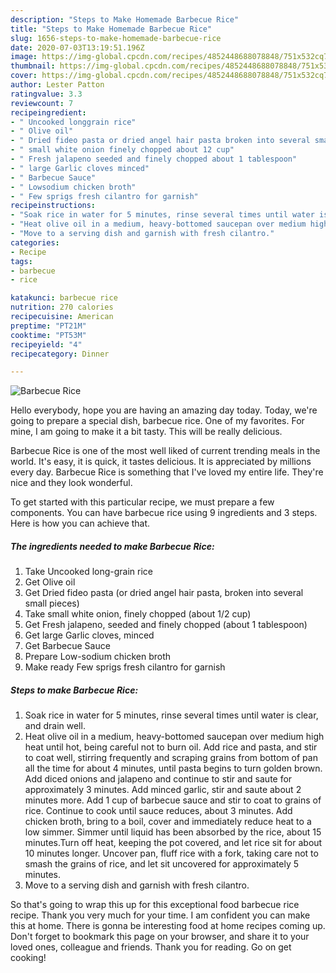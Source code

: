 ```yaml
---
description: "Steps to Make Homemade Barbecue Rice"
title: "Steps to Make Homemade Barbecue Rice"
slug: 1656-steps-to-make-homemade-barbecue-rice
date: 2020-07-03T13:19:51.196Z
image: https://img-global.cpcdn.com/recipes/4852448688078848/751x532cq70/barbecue-rice-recipe-main-photo.jpg
thumbnail: https://img-global.cpcdn.com/recipes/4852448688078848/751x532cq70/barbecue-rice-recipe-main-photo.jpg
cover: https://img-global.cpcdn.com/recipes/4852448688078848/751x532cq70/barbecue-rice-recipe-main-photo.jpg
author: Lester Patton
ratingvalue: 3.3
reviewcount: 7
recipeingredient:
- " Uncooked longgrain rice"
- " Olive oil"
- " Dried fideo pasta or dried angel hair pasta broken into several small pieces"
- " small white onion finely chopped about 12 cup"
- " Fresh jalapeno seeded and finely chopped about 1 tablespoon"
- " large Garlic cloves minced"
- " Barbecue Sauce"
- " Lowsodium chicken broth"
- " Few sprigs fresh cilantro for garnish"
recipeinstructions:
- "Soak rice in water for 5 minutes, rinse several times until water is clear, and drain well."
- "Heat olive oil in a medium, heavy-bottomed saucepan over medium high heat until hot, being careful not to burn oil. Add rice and pasta, and stir to coat well, stirring frequently and scraping grains from bottom of pan all the time for about 4 minutes, until pasta begins to turn golden brown. Add diced onions and jalapeno and continue to stir and saute for approximately 3 minutes. Add minced garlic, stir and saute about 2 minutes more. Add 1 cup of barbecue sauce and stir to coat to grains of rice. Continue to cook until sauce reduces, about 3 minutes. Add chicken broth, bring to a boil, cover and immediately reduce heat to a low simmer. Simmer until liquid has been absorbed by the rice, about 15 minutes.Turn off heat, keeping the pot covered, and let rice sit for about 10 minutes longer. Uncover pan, fluff rice with a fork, taking care not to smash the grains of rice, and let sit uncovered for approximately 5 minutes."
- "Move to a serving dish and garnish with fresh cilantro."
categories:
- Recipe
tags:
- barbecue
- rice

katakunci: barbecue rice 
nutrition: 270 calories
recipecuisine: American
preptime: "PT21M"
cooktime: "PT53M"
recipeyield: "4"
recipecategory: Dinner

---
```



![Barbecue Rice](https://img-global.cpcdn.com/recipes/4852448688078848/751x532cq70/barbecue-rice-recipe-main-photo.jpg)

Hello everybody, hope you are having an amazing day today. Today, we're going to prepare a special dish, barbecue rice. One of my favorites. For mine, I am going to make it a bit tasty. This will be really delicious.

Barbecue Rice is one of the most well liked of current trending meals in the world. It's easy, it is quick, it tastes delicious. It is appreciated by millions every day. Barbecue Rice is something that I've loved my entire life. They're nice and they look wonderful.




To get started with this particular recipe, we must prepare a few components. You can have barbecue rice using 9 ingredients and 3 steps. Here is how you can achieve that.

<!--inarticleads1-->

##### The ingredients needed to make Barbecue Rice:

1. Take  Uncooked long-grain rice
1. Get  Olive oil
1. Get  Dried fideo pasta (or dried angel hair pasta, broken into several small pieces)
1. Take  small white onion, finely chopped (about 1/2 cup)
1. Get  Fresh jalapeno, seeded and finely chopped (about 1 tablespoon)
1. Get  large Garlic cloves, minced
1. Get  Barbecue Sauce
1. Prepare  Low-sodium chicken broth
1. Make ready  Few sprigs fresh cilantro for garnish




<!--inarticleads2-->

##### Steps to make Barbecue Rice:

1. Soak rice in water for 5 minutes, rinse several times until water is clear, and drain well.
1. Heat olive oil in a medium, heavy-bottomed saucepan over medium high heat until hot, being careful not to burn oil. Add rice and pasta, and stir to coat well, stirring frequently and scraping grains from bottom of pan all the time for about 4 minutes, until pasta begins to turn golden brown. Add diced onions and jalapeno and continue to stir and saute for approximately 3 minutes. Add minced garlic, stir and saute about 2 minutes more. Add 1 cup of barbecue sauce and stir to coat to grains of rice. Continue to cook until sauce reduces, about 3 minutes. Add chicken broth, bring to a boil, cover and immediately reduce heat to a low simmer. Simmer until liquid has been absorbed by the rice, about 15 minutes.Turn off heat, keeping the pot covered, and let rice sit for about 10 minutes longer. Uncover pan, fluff rice with a fork, taking care not to smash the grains of rice, and let sit uncovered for approximately 5 minutes.
1. Move to a serving dish and garnish with fresh cilantro.




So that's going to wrap this up for this exceptional food barbecue rice recipe. Thank you very much for your time. I am confident you can make this at home. There is gonna be interesting food at home recipes coming up. Don't forget to bookmark this page on your browser, and share it to your loved ones, colleague and friends. Thank you for reading. Go on get cooking!
